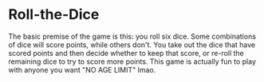 # Roll-the-Dice
The basic premise of the game is this: you roll six dice. Some combinations of dice will score points, while others don't. You take out the dice that have scored points and then decide whether to keep that score, or re-roll the remaining dice to try to score more points. This game is actually fun to play with anyone you want "NO AGE LIMIT" lmao.
